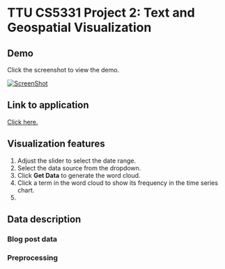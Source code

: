 # TTU CS5331 Project 2: Text and Geospatial Visualization

## Demo

Click the screenshot to view the demo.

[![ScreenShot](https://raw.githubusercontent.com/jsorbo/labor-data-vis/master/media/p1.jeff.sorbo.png)](https://youtu.be/bLNU7d88GBE)

## Link to application

[Click here.](https://jsorbo.github.io)

## Visualization features

1. Adjust the slider to select the date range.
2. Select the data source from the dropdown.
3. Click **Get Data** to generate the word cloud.
4. Click a term in the word cloud to show its frequency in the time series chart.
5. 

## Data description

### Blog post data

### Preprocessing
